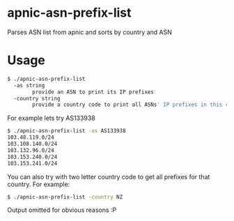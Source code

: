 # apnic-asn-prefix-list
Parses ASN list from apnic and sorts by country and ASN

# Usage

```bash
$ ./apnic-asn-prefix-list
  -as string
        provide an ASN to print its IP prefixes
  -country string
        provide a country code to print all ASNs' IP prefixes in this country
```

For example lets try AS133938

```bash
$ ./apnic-asn-prefix-list -as AS133938
103.48.119.0/24
103.108.140.0/24
103.132.96.0/24
103.153.240.0/24
103.153.241.0/24
```

You can also try with two letter country code to get all prefixes for that country. For example:

```bash 
$ ./apnic-asn-prefix-list -country NZ
```

Output omitted for obvious reasons :P